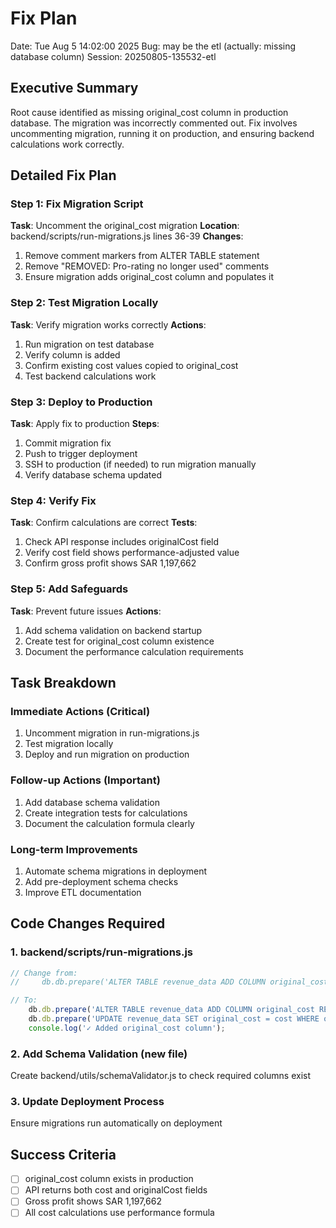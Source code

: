 # Fix Plan
Date: Tue Aug 5 14:02:00 2025
Bug: may be the etl (actually: missing database column)
Session: 20250805-135532-etl

## Executive Summary
Root cause identified as missing original_cost column in production database. The migration was incorrectly commented out. Fix involves uncommenting migration, running it on production, and ensuring backend calculations work correctly.

## Detailed Fix Plan

### Step 1: Fix Migration Script
**Task**: Uncomment the original_cost migration
**Location**: backend/scripts/run-migrations.js lines 36-39
**Changes**:
1. Remove comment markers from ALTER TABLE statement
2. Remove "REMOVED: Pro-rating no longer used" comments
3. Ensure migration adds original_cost column and populates it

### Step 2: Test Migration Locally
**Task**: Verify migration works correctly
**Actions**:
1. Run migration on test database
2. Verify column is added
3. Confirm existing cost values copied to original_cost
4. Test backend calculations work

### Step 3: Deploy to Production
**Task**: Apply fix to production
**Steps**:
1. Commit migration fix
2. Push to trigger deployment
3. SSH to production (if needed) to run migration manually
4. Verify database schema updated

### Step 4: Verify Fix
**Task**: Confirm calculations are correct
**Tests**:
1. Check API response includes originalCost field
2. Verify cost field shows performance-adjusted value
3. Confirm gross profit shows SAR 1,197,662

### Step 5: Add Safeguards
**Task**: Prevent future issues
**Actions**:
1. Add schema validation on backend startup
2. Create test for original_cost column existence
3. Document the performance calculation requirements

## Task Breakdown

### Immediate Actions (Critical)
1. Uncomment migration in run-migrations.js
2. Test migration locally
3. Deploy and run migration on production

### Follow-up Actions (Important)
1. Add database schema validation
2. Create integration tests for calculations
3. Document the calculation formula clearly

### Long-term Improvements
1. Automate schema migrations in deployment
2. Add pre-deployment schema checks
3. Improve ETL documentation

## Code Changes Required

### 1. backend/scripts/run-migrations.js
```javascript
// Change from:
//     db.db.prepare('ALTER TABLE revenue_data ADD COLUMN original_cost REAL DEFAULT 0').run(); // REMOVED: Pro-rating no longer used

// To:
    db.db.prepare('ALTER TABLE revenue_data ADD COLUMN original_cost REAL DEFAULT 0').run();
    db.db.prepare('UPDATE revenue_data SET original_cost = cost WHERE original_cost = 0').run();
    console.log('✓ Added original_cost column');
```

### 2. Add Schema Validation (new file)
Create backend/utils/schemaValidator.js to check required columns exist

### 3. Update Deployment Process
Ensure migrations run automatically on deployment

## Success Criteria
- [ ] original_cost column exists in production
- [ ] API returns both cost and originalCost fields
- [ ] Gross profit shows SAR 1,197,662
- [ ] All cost calculations use performance formula